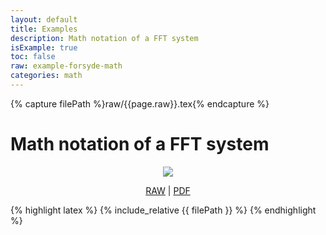 ```yaml
---
layout: default
title: Examples
description: Math notation of a FFT system
isExample: true
toc: false
raw: example-forsyde-math
categories: math
---
```

{% capture filePath %}raw/{{page.raw}}.tex{% endcapture %}

# Math notation of a FFT system

<p align="center">
<img src="../assets/svg/{{page.raw}}.svg">
</p>

<p align="center">
<a href="{{filePath}}">RAW</a>
|
<a href="../assets/pdf/{{page.raw}}.pdf">PDF</a>
</p>

{% highlight latex %}
{% include_relative {{ filePath }} %}
{% endhighlight %}



